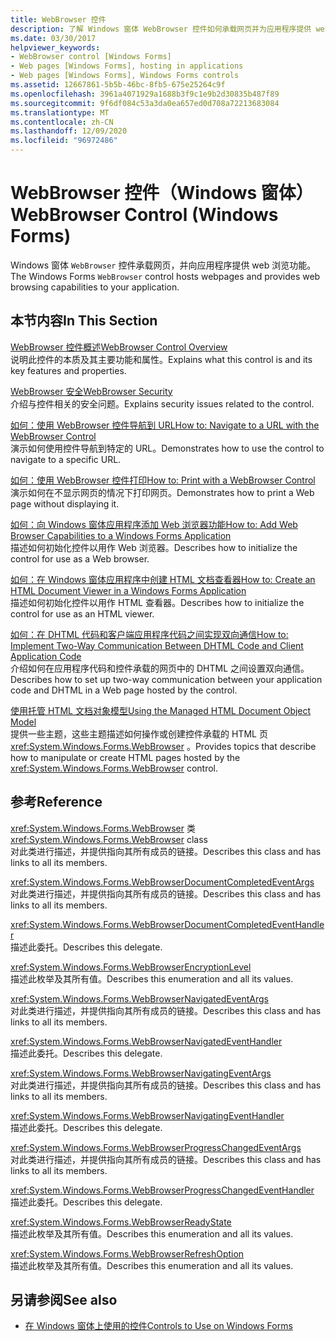 ```yaml
---
title: WebBrowser 控件
description: 了解 Windows 窗体 WebBrowser 控件如何承载网页并为应用程序提供 web 浏览功能。
ms.date: 03/30/2017
helpviewer_keywords:
- WebBrowser control [Windows Forms]
- Web pages [Windows Forms], hosting in applications
- Web pages [Windows Forms], Windows Forms controls
ms.assetid: 12667861-5b5b-46bc-8fb5-675e25264c9f
ms.openlocfilehash: 3961a4071929a1688b3f9c1e9b2d30835b487f89
ms.sourcegitcommit: 9f6df084c53a3da0ea657ed0d708a72213683084
ms.translationtype: MT
ms.contentlocale: zh-CN
ms.lasthandoff: 12/09/2020
ms.locfileid: "96972486"
---
```

# <a name="webbrowser-control-windows-forms"></a><span data-ttu-id="153ee-103">WebBrowser 控件（Windows 窗体）</span><span class="sxs-lookup"><span data-stu-id="153ee-103">WebBrowser Control (Windows Forms)</span></span>
<span data-ttu-id="153ee-104">Windows 窗体 `WebBrowser` 控件承载网页，并向应用程序提供 web 浏览功能。</span><span class="sxs-lookup"><span data-stu-id="153ee-104">The Windows Forms `WebBrowser` control hosts webpages and provides web browsing capabilities to your application.</span></span>  
  
## <a name="in-this-section"></a><span data-ttu-id="153ee-105">本节内容</span><span class="sxs-lookup"><span data-stu-id="153ee-105">In This Section</span></span>  
 [<span data-ttu-id="153ee-106">WebBrowser 控件概述</span><span class="sxs-lookup"><span data-stu-id="153ee-106">WebBrowser Control Overview</span></span>](webbrowser-control-overview.md)  
 <span data-ttu-id="153ee-107">说明此控件的本质及其主要功能和属性。</span><span class="sxs-lookup"><span data-stu-id="153ee-107">Explains what this control is and its key features and properties.</span></span>  
  
 [<span data-ttu-id="153ee-108">WebBrowser 安全</span><span class="sxs-lookup"><span data-stu-id="153ee-108">WebBrowser Security</span></span>](webbrowser-security.md)  
 <span data-ttu-id="153ee-109">介绍与控件相关的安全问题。</span><span class="sxs-lookup"><span data-stu-id="153ee-109">Explains security issues related to the control.</span></span>  
  
 [<span data-ttu-id="153ee-110">如何：使用 WebBrowser 控件导航到 URL</span><span class="sxs-lookup"><span data-stu-id="153ee-110">How to: Navigate to a URL with the WebBrowser Control</span></span>](how-to-navigate-to-a-url-with-the-webbrowser-control.md)  
 <span data-ttu-id="153ee-111">演示如何使用控件导航到特定的 URL。</span><span class="sxs-lookup"><span data-stu-id="153ee-111">Demonstrates how to use the control to navigate to a specific URL.</span></span>  
  
 [<span data-ttu-id="153ee-112">如何：使用 WebBrowser 控件打印</span><span class="sxs-lookup"><span data-stu-id="153ee-112">How to: Print with a WebBrowser Control</span></span>](how-to-print-with-a-webbrowser-control.md)  
 <span data-ttu-id="153ee-113">演示如何在不显示网页的情况下打印网页。</span><span class="sxs-lookup"><span data-stu-id="153ee-113">Demonstrates how to print a Web page without displaying it.</span></span>  
  
 [<span data-ttu-id="153ee-114">如何：向 Windows 窗体应用程序添加 Web 浏览器功能</span><span class="sxs-lookup"><span data-stu-id="153ee-114">How to: Add Web Browser Capabilities to a Windows Forms Application</span></span>](how-to-add-web-browser-capabilities-to-a-windows-forms-application.md)  
 <span data-ttu-id="153ee-115">描述如何初始化控件以用作 Web 浏览器。</span><span class="sxs-lookup"><span data-stu-id="153ee-115">Describes how to initialize the control for use as a Web browser.</span></span>  
  
 [<span data-ttu-id="153ee-116">如何：在 Windows 窗体应用程序中创建 HTML 文档查看器</span><span class="sxs-lookup"><span data-stu-id="153ee-116">How to: Create an HTML Document Viewer in a Windows Forms Application</span></span>](how-to-create-an-html-document-viewer-in-a-windows-forms-application.md)  
 <span data-ttu-id="153ee-117">描述如何初始化控件以用作 HTML 查看器。</span><span class="sxs-lookup"><span data-stu-id="153ee-117">Describes how to initialize the control for use as an HTML viewer.</span></span>  
  
 [<span data-ttu-id="153ee-118">如何：在 DHTML 代码和客户端应用程序代码之间实现双向通信</span><span class="sxs-lookup"><span data-stu-id="153ee-118">How to: Implement Two-Way Communication Between DHTML Code and Client Application Code</span></span>](implement-two-way-com-between-dhtml-and-client.md)  
 <span data-ttu-id="153ee-119">介绍如何在应用程序代码和控件承载的网页中的 DHTML 之间设置双向通信。</span><span class="sxs-lookup"><span data-stu-id="153ee-119">Describes how to set up two-way communication between your application code and DHTML in a Web page hosted by the control.</span></span>  
  
 [<span data-ttu-id="153ee-120">使用托管 HTML 文档对象模型</span><span class="sxs-lookup"><span data-stu-id="153ee-120">Using the Managed HTML Document Object Model</span></span>](using-the-managed-html-document-object-model.md)  
 <span data-ttu-id="153ee-121">提供一些主题，这些主题描述如何操作或创建控件承载的 HTML 页 <xref:System.Windows.Forms.WebBrowser> 。</span><span class="sxs-lookup"><span data-stu-id="153ee-121">Provides topics that describe how to manipulate or create HTML pages hosted by the <xref:System.Windows.Forms.WebBrowser> control.</span></span>  
  
## <a name="reference"></a><span data-ttu-id="153ee-122">参考</span><span class="sxs-lookup"><span data-stu-id="153ee-122">Reference</span></span>  
 <span data-ttu-id="153ee-123"><xref:System.Windows.Forms.WebBrowser> 类</span><span class="sxs-lookup"><span data-stu-id="153ee-123"><xref:System.Windows.Forms.WebBrowser> class</span></span>  
 <span data-ttu-id="153ee-124">对此类进行描述，并提供指向其所有成员的链接。</span><span class="sxs-lookup"><span data-stu-id="153ee-124">Describes this class and has links to all its members.</span></span>  
  
 <xref:System.Windows.Forms.WebBrowserDocumentCompletedEventArgs>  
 <span data-ttu-id="153ee-125">对此类进行描述，并提供指向其所有成员的链接。</span><span class="sxs-lookup"><span data-stu-id="153ee-125">Describes this class and has links to all its members.</span></span>  
  
 <xref:System.Windows.Forms.WebBrowserDocumentCompletedEventHandler>  
 <span data-ttu-id="153ee-126">描述此委托。</span><span class="sxs-lookup"><span data-stu-id="153ee-126">Describes this delegate.</span></span>  
  
 <xref:System.Windows.Forms.WebBrowserEncryptionLevel>  
 <span data-ttu-id="153ee-127">描述此枚举及其所有值。</span><span class="sxs-lookup"><span data-stu-id="153ee-127">Describes this enumeration and all its values.</span></span>  
  
 <xref:System.Windows.Forms.WebBrowserNavigatedEventArgs>  
 <span data-ttu-id="153ee-128">对此类进行描述，并提供指向其所有成员的链接。</span><span class="sxs-lookup"><span data-stu-id="153ee-128">Describes this class and has links to all its members.</span></span>  
  
 <xref:System.Windows.Forms.WebBrowserNavigatedEventHandler>  
 <span data-ttu-id="153ee-129">描述此委托。</span><span class="sxs-lookup"><span data-stu-id="153ee-129">Describes this delegate.</span></span>  
  
 <xref:System.Windows.Forms.WebBrowserNavigatingEventArgs>  
 <span data-ttu-id="153ee-130">对此类进行描述，并提供指向其所有成员的链接。</span><span class="sxs-lookup"><span data-stu-id="153ee-130">Describes this class and has links to all its members.</span></span>  
  
 <xref:System.Windows.Forms.WebBrowserNavigatingEventHandler>  
 <span data-ttu-id="153ee-131">描述此委托。</span><span class="sxs-lookup"><span data-stu-id="153ee-131">Describes this delegate.</span></span>  
  
 <xref:System.Windows.Forms.WebBrowserProgressChangedEventArgs>  
 <span data-ttu-id="153ee-132">对此类进行描述，并提供指向其所有成员的链接。</span><span class="sxs-lookup"><span data-stu-id="153ee-132">Describes this class and has links to all its members.</span></span>  
  
 <xref:System.Windows.Forms.WebBrowserProgressChangedEventHandler>  
 <span data-ttu-id="153ee-133">描述此委托。</span><span class="sxs-lookup"><span data-stu-id="153ee-133">Describes this delegate.</span></span>  
  
 <xref:System.Windows.Forms.WebBrowserReadyState>  
 <span data-ttu-id="153ee-134">描述此枚举及其所有值。</span><span class="sxs-lookup"><span data-stu-id="153ee-134">Describes this enumeration and all its values.</span></span>  
  
 <xref:System.Windows.Forms.WebBrowserRefreshOption>  
 <span data-ttu-id="153ee-135">描述此枚举及其所有值。</span><span class="sxs-lookup"><span data-stu-id="153ee-135">Describes this enumeration and all its values.</span></span>  
  
## <a name="see-also"></a><span data-ttu-id="153ee-136">另请参阅</span><span class="sxs-lookup"><span data-stu-id="153ee-136">See also</span></span>

- [<span data-ttu-id="153ee-137">在 Windows 窗体上使用的控件</span><span class="sxs-lookup"><span data-stu-id="153ee-137">Controls to Use on Windows Forms</span></span>](controls-to-use-on-windows-forms.md)
